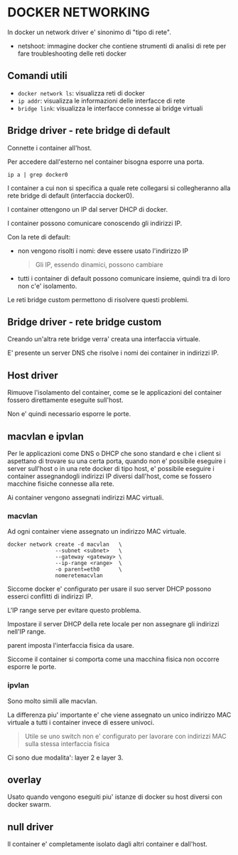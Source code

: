 # DOCKER NETWORKING

In docker un network driver e' sinonimo di "tipo di rete".
 
- netshoot: immagine docker che contiene strumenti di analisi di rete per fare troubleshooting delle reti docker

## Comandi utili

- ```docker network ls```: visualizza reti di docker
- ```ip addr```: visualizza le informazioni delle interfacce di rete
- ```bridge link```: visualizza le interfacce connesse ai bridge virtuali

## Bridge driver - rete bridge di default

Connette i container all'host.

Per accedere dall'esterno nel container bisogna esporre una porta.

    ip a | grep docker0

I container a cui non si specifica a quale rete collegarsi si collegheranno alla rete bridge di default (interfaccia docker0).

I container ottengono un IP dal server DHCP di docker.

I container possono comunicare conoscendo gli indirizzi IP.

Con la rete di default:
- non vengono risolti i nomi: deve essere usato l'indirizzo IP
    > Gli IP, essendo dinamici, possono cambiare
- tutti i container di default possono comunicare insieme, quindi tra di loro non c'e' isolamento.

Le reti bridge custom permettono di risolvere questi problemi.

## Bridge driver - rete bridge custom

Creando un'altra rete bridge verra' creata una interfaccia virtuale.

E' presente un server DNS che risolve i nomi dei container in indirizzi IP.

## Host driver

Rimuove l'isolamento del container, come se le applicazioni del container fossero direttamente eseguite sull'host.

Non e' quindi necessario esporre le porte.

## macvlan e ipvlan

Per le applicazioni come DNS o DHCP che sono standard e che i client si aspettano di trovare su una certa porta, quando non e' possibile eseguire i server sull'host o in una rete docker di tipo host, e' possibile eseguire i container assegnandogli indirizzi IP diversi dall'host, come se fossero macchine fisiche connesse alla rete.

Ai container vengono assegnati indirizzi MAC virtuali.

### macvlan

Ad ogni container viene assegnato un indirizzo MAC virtuale.

    docker network create -d macvlan   \
                   --subnet <subnet>   \
                   --gateway <gateway> \
                   --ip-range <range>  \
                   -o parent=eth0      \
                   nomeretemacvlan

Siccome docker e' configurato per usare il suo server DHCP possono esserci conflitti di indirizzi IP.

L'IP range serve per evitare questo problema.

Impostare il server DHCP della rete locale per non assegnare gli indirizzi nell'IP range.

parent imposta l'interfaccia fisica da usare.

Siccome il container si comporta come una macchina fisica non occorre esporre le porte.


### ipvlan

Sono molto simili alle macvlan.

La differenza piu' importante e' che viene assegnato un unico indirizzo MAC virtuale a tutti i container invece di essere univoci.
> Utile se uno switch non e' configurato per lavorare con indirizzi MAC sulla stessa interfaccia fisica

Ci sono due modalita': layer 2 e layer 3.


## overlay

Usato quando vengono eseguiti piu' istanze di docker su host diversi con docker swarm.

## null driver

Il container e' completamente isolato dagli altri container e dall'host.

